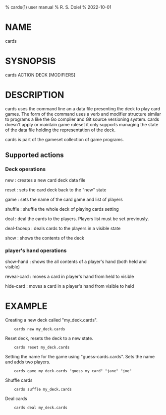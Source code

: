 % cards(1) user manual
% R. S. Doiel
% 2022-10-01

# NAME

cards

# SYSNOPSIS

cards ACTION DECK [MODIFIERS]

# DESCRIPTION

cards uses the command line an a data file presenting the
deck to play card games. The form of the command uses a verb
and modifier structure similar to programs a like the Go compiler
and Git source versioning system.  cards doesn't apply or
maintain game ruleset it only supports managing the state of the
data file holding the representation of the deck.

cards is part of the gameset collection of game programs.

## Supported actions

### Deck operations

new
: creates a new card deck data file

reset
: sets the card deck back to the "new" state

game
: sets the name of the card game and list of players

shuffle
: shuffle the whole deck of playing cards setting

deal
: deal the cards to the players. Players list must be set previously.

deal-faceup
: deals cards to the players in a visible state

show
: shows the contents of the deck

### player's hand operations

show-hand
: shows the all contents of a player's hand (both held and visible)

reveal-card
: moves a card in player's hand from held to visible

hide-card
: moves a card in a player's hand from visible to held


# EXAMPLE

Creating a new deck called "my_deck.cards".

```
	cards new my_deck.cards
```

Reset deck, resets the deck to a new state.

```
	cards reset my_deck.cards
```

Setting the name for the game using "guess-cards.cards".
Sets the name and adds two players.

```
	cards game my_deck.cards "guess my card" "jane" "joe"
```

Shuffle cards

```
	cards suffle my_deck.cards
```

Deal cards

```
	cards deal my_deck.cards
```



